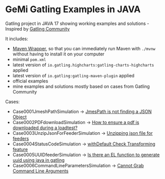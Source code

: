 GeMi Gatling Examples in JAVA
============================================

Gatling project in JAVA 17 showing working examples and solutions - Inspired by [Gatling Community](https://community.gatling.io)



It includes:
* [Maven Wrapper](https://maven.apache.org/wrapper/), so that you can immediately run Maven with `./mvnw` without having
  to install it on your computer
* minimal `pom.xml`
* latest version of `io.gatling.highcharts:gatling-charts-highcharts` applied
* latest version of `io.gatling:gatling-maven-plugin` applied
* official examples
* mine examples and solutions mostly based on cases from Gatling Community


Cases:
* Case0001JmeshPathSimulation -> [JmesPath is not finding a JSON Object](https://community.gatling.io/t/jmespath-is-not-finding-a-json-object/6995)
* Case0002PDFdownloadSimulation -> [How to ensure a pdf is downloaded during a loadtest?](https://community.gatling.io/t/how-to-ensure-a-pdf-is-downloaded-during-a-loadtest/3927)
* Case0003UnzipJsonForFeederSimulation -> [Unzipping json file for feeders](https://community.gatling.io/t/unzipping-json-file-for-feeders/6996)
* Case0004StatusCodeSimulation -> [withDefault Check Transforming feature](https://community.gatling.io/t/withdefault-check-transforming-feature/7008)
* Case0005UUIDfeederSimulation -> [Is there an EL function to generate uuid using java in gatling](https://community.gatling.io/t/is-there-an-el-function-to-generate-uuid-using-java-in-gatling/7028)
* Case0006CommandLineParametersSimulation -> [Cannot Grab Command Line Arguments](https://community.gatling.io/t/cannot-grab-command-line-arguments/7025)
